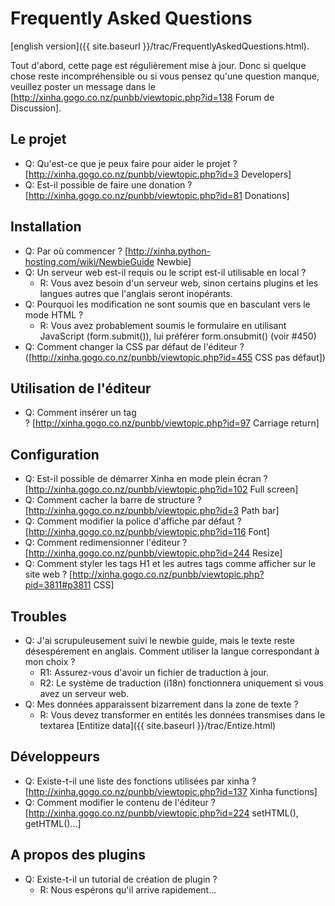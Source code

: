 # Frequently Asked Questions

[english version]({{ site.baseurl }}/trac/FrequentlyAskedQuestions.html).

Tout d'abord, cette page est régulièrement mise à jour. Donc si quelque chose reste incompréhensible ou si vous pensez qu'une question manque, veuillez poster un message dans le [http://xinha.gogo.co.nz/punbb/viewtopic.php?id=138 Forum de Discussion].

## Le projet

 * Q: Qu'est-ce que je peux faire pour aider le projet ? [http://xinha.gogo.co.nz/punbb/viewtopic.php?id=3 Developers]
 * Q: Est-il possible de faire une donation ? [http://xinha.gogo.co.nz/punbb/viewtopic.php?id=81 Donations]

## Installation

 * Q: Par où commencer ? [http://xinha.python-hosting.com/wiki/NewbieGuide Newbie]
 * Q: Un serveur web est-il requis ou le script est-il utilisable en local ?
   * R: Vous avez besoin d'un serveur web, sinon certains plugins et les langues autres que l'anglais seront inopérants.
 * Q: Pourquoi les modification ne sont soumis que en basculant vers le mode HTML ?
   * R: Vous avez probablement soumis le formulaire en utilisant JavaScript (form.submit()), lui préférer form.onsubmit() (voir #450)
 * Q: Comment changer la CSS par défaut de l'éditeur ? ([http://xinha.gogo.co.nz/punbb/viewtopic.php?id=455 CSS pas défaut]) 

## Utilisation de l'éditeur

 * Q: Comment insérer un tag <br> ? [http://xinha.gogo.co.nz/punbb/viewtopic.php?id=97 Carriage return]

## Configuration

 * Q: Est-il possible de démarrer Xinha en mode plein écran ? [http://xinha.gogo.co.nz/punbb/viewtopic.php?id=102 Full screen]
 * Q: Comment cacher la barre de structure ? [http://xinha.gogo.co.nz/punbb/viewtopic.php?id=3 Path bar]
 * Q: Comment modifier la police d'affiche par défaut ? [http://xinha.gogo.co.nz/punbb/viewtopic.php?id=116 Font]
 * Q: Comment redimensionner l'éditeur ? [http://xinha.gogo.co.nz/punbb/viewtopic.php?id=244 Resize]
 * Q: Comment styler les tags H1 et les autres tags comme afficher sur le site web ? [http://xinha.gogo.co.nz/punbb/viewtopic.php?pid=3811#p3811 CSS]

## Troubles

 * Q: J'ai scrupuleusement suivi le newbie guide, mais le texte reste désespérement en anglais. Comment utiliser la langue correspondant à mon choix ?
   * R1: Assurez-vous d'avoir un fichier de traduction à jour.
   * R2: Le système de traduction (i18n) fonctionnera uniquement si vous avez un serveur web.
 * Q: Mes données apparaissent bizarrement dans la zone de texte ? 
   * R: Vous devez transformer en entités les données transmises dans le textarea [Entitize data]({{ site.baseurl }}/trac/Entize.html) 

## Développeurs

 * Q: Existe-t-il une liste des fonctions utilisées par xinha ? [http://xinha.gogo.co.nz/punbb/viewtopic.php?id=137 Xinha functions]
 * Q: Comment modifier le contenu de l'éditeur ? [http://xinha.gogo.co.nz/punbb/viewtopic.php?id=224 setHTML(), getHTML()...]

## A propos des plugins

 * Q: Existe-t-il un tutorial de création de plugin ?
   * R: Nous espérons qu'il arrive rapidement...

